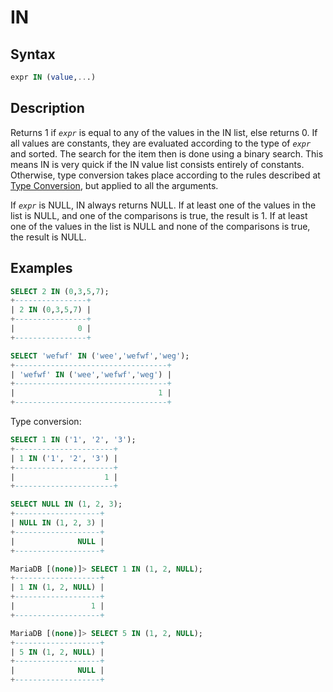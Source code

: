 # IN

## Syntax

```sql
expr IN (value,...)
```

## Description

Returns 1 if <em>`expr`</em> is equal to any of the values in the IN list, else
returns 0. If all values are constants, they are evaluated according
to the type of <em>`expr`</em> and sorted. The search for the item then is done
using a binary search. This means IN is very quick if the IN value
list consists entirely of constants. Otherwise, type conversion takes
place according to the rules described at [Type Conversion](/built-in-functions/string-functions/type-conversion), but
applied to all the arguments.

If <em>`expr`</em> is NULL, IN always returns NULL. If at least one of the values in the list is NULL, and one of the comparisons is true, the result is 1. If at least one of the values in the list is NULL and none of the comparisons is true, the result is NULL.

## Examples

```sql
SELECT 2 IN (0,3,5,7);
+----------------+
| 2 IN (0,3,5,7) |
+----------------+
|              0 |
+----------------+
```

```sql
SELECT 'wefwf' IN ('wee','wefwf','weg');
+----------------------------------+
| 'wefwf' IN ('wee','wefwf','weg') |
+----------------------------------+
|                                1 |
+----------------------------------+ 
```

Type conversion:

```sql
SELECT 1 IN ('1', '2', '3');
+----------------------+
| 1 IN ('1', '2', '3') |
+----------------------+
|                    1 |
+----------------------+
```

```sql
SELECT NULL IN (1, 2, 3);
+-------------------+
| NULL IN (1, 2, 3) |
+-------------------+
|              NULL |
+-------------------+

MariaDB [(none)]> SELECT 1 IN (1, 2, NULL);
+-------------------+
| 1 IN (1, 2, NULL) |
+-------------------+
|                 1 |
+-------------------+

MariaDB [(none)]> SELECT 5 IN (1, 2, NULL);
+-------------------+
| 5 IN (1, 2, NULL) |
+-------------------+
|              NULL |
+-------------------+
```